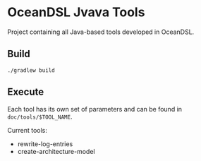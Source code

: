 # OceanDSL Jvava Tools

Project containing all Java-based tools developed in OceanDSL.

## Build

`./gradlew build`

## Execute

Each tool has its own set of parameters and can be found in
`doc/tools/$TOOL_NAME`.

Current tools:
- rewrite-log-entries
- create-architecture-model







